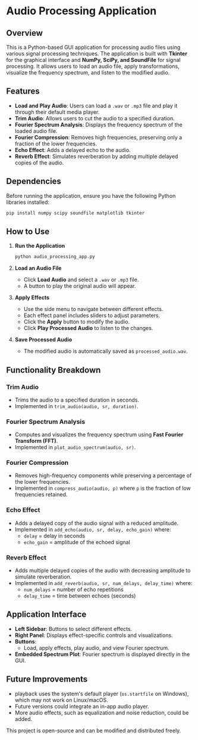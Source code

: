 # Audio Processing Application

## Overview
This is a Python-based GUI application for processing audio files using various signal processing techniques. The application is built with **Tkinter** for the graphical interface and **NumPy, SciPy, and SoundFile** for signal processing. It allows users to load an audio file, apply transformations, visualize the frequency spectrum, and listen to the modified audio.

## Features
- **Load and Play Audio**: Users can load a `.wav` or `.mp3` file and play it through their default media player.
- **Trim Audio**: Allows users to cut the audio to a specified duration.
- **Fourier Spectrum Analysis**: Displays the frequency spectrum of the loaded audio file.
- **Fourier Compression**: Removes high frequencies, preserving only a fraction of the lower frequencies.
- **Echo Effect**: Adds a delayed echo to the audio.
- **Reverb Effect**: Simulates reverberation by adding multiple delayed copies of the audio.

## Dependencies
Before running the application, ensure you have the following Python libraries installed:

```sh
pip install numpy scipy soundfile matplotlib tkinter
```

## How to Use
1. **Run the Application**
   ```sh
   python audio_processing_app.py
   ```

2. **Load an Audio File**
   - Click **Load Audio** and select a `.wav` or `.mp3` file.
   - A button to play the original audio will appear.

3. **Apply Effects**
   - Use the side menu to navigate between different effects.
   - Each effect panel includes sliders to adjust parameters.
   - Click the **Apply** button to modify the audio.
   - Click **Play Processed Audio** to listen to the changes.

4. **Save Processed Audio**
   - The modified audio is automatically saved as `processed_audio.wav`.

## Functionality Breakdown

### **Trim Audio**
- Trims the audio to a specified duration in seconds.
- Implemented in `trim_audio(audio, sr, duration)`.

### **Fourier Spectrum Analysis**
- Computes and visualizes the frequency spectrum using **Fast Fourier Transform (FFT)**.
- Implemented in `plot_audio_spectrum(audio, sr)`.

### **Fourier Compression**
- Removes high-frequency components while preserving a percentage of the lower frequencies.
- Implemented in `compress_audio(audio, p)` where `p` is the fraction of low frequencies retained.

### **Echo Effect**
- Adds a delayed copy of the audio signal with a reduced amplitude.
- Implemented in `add_echo(audio, sr, delay, echo_gain)` where:
  - `delay` = delay in seconds
  - `echo_gain` = amplitude of the echoed signal

### **Reverb Effect**
- Adds multiple delayed copies of the audio with decreasing amplitude to simulate reverberation.
- Implemented in `add_reverb(audio, sr, num_delays, delay_time)` where:
  - `num_delays` = number of echo repetitions
  - `delay_time` = time between echoes (seconds)

## Application Interface
- **Left Sidebar**: Buttons to select different effects.
- **Right Panel**: Displays effect-specific controls and visualizations.
- **Buttons**:
  - Load, apply effects, play audio, and view Fourier spectrum.
- **Embedded Spectrum Plot**: Fourier spectrum is displayed directly in the GUI.

## Future Improvements
- playback uses the system's default player (`os.startfile` on Windows), which may not work on Linux/macOS.
- Future versions could integrate an in-app audio player.
- More audio effects, such as equalization and noise reduction, could be added.

This project is open-source and can be modified and distributed freely.

